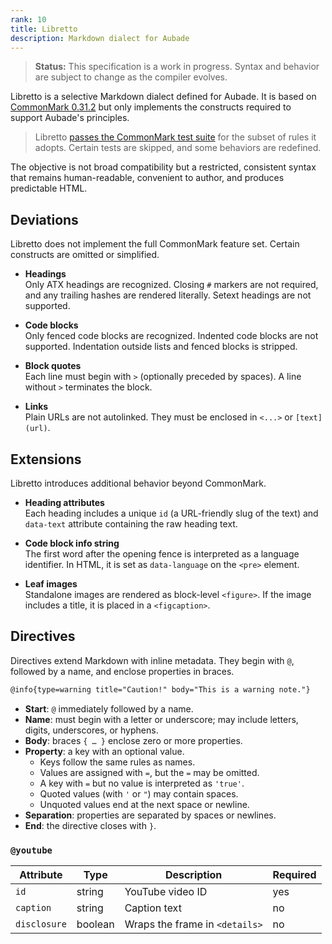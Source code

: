 ```yaml
---
rank: 10
title: Libretto
description: Markdown dialect for Aubade
---
```


> **Status:** This specification is a work in progress. Syntax and behavior are subject to change as the compiler evolves.

Libretto is a selective Markdown dialect defined for Aubade. It is based on [CommonMark 0.31.2](https://spec.commonmark.org/0.31.2/) but only implements the constructs required to support Aubade's principles.

> Libretto [passes the CommonMark test suite](https://github.com/ignatiusmb/aubade/blob/master/workspace/aubade/src/artisan/markdown/example.spec.ts) for the subset of rules it adopts. Certain tests are skipped, and some behaviors are redefined.

The objective is not broad compatibility but a restricted, consistent syntax that remains human-readable, convenient to author, and produces predictable HTML.

## Deviations

Libretto does not implement the full CommonMark feature set. Certain constructs are omitted or simplified.

- **Headings** \
  Only ATX headings are recognized. Closing `#` markers are not required, and any trailing hashes are rendered literally. Setext headings are not supported.

- **Code blocks** \
  Only fenced code blocks are recognized. Indented code blocks are not supported. Indentation outside lists and fenced blocks is stripped.

- **Block quotes** \
  Each line must begin with `>` (optionally preceded by spaces). A line without `>` terminates the block.

- **Links** \
  Plain URLs are not autolinked. They must be enclosed in `<...>` or `[text](url)`.

## Extensions

Libretto introduces additional behavior beyond CommonMark.

- **Heading attributes** \
  Each heading includes a unique `id` (a URL-friendly slug of the text) and `data-text` attribute containing the raw heading text.

- **Code block info string** \
  The first word after the opening fence is interpreted as a language identifier. In HTML, it is set as `data-language` on the `<pre>` element.

- **Leaf images** \
  Standalone images are rendered as block-level `<figure>`. If the image includes a title, it is placed in a `<figcaption>`.

## Directives

Directives extend Markdown with inline metadata. They begin with `@`, followed by a name, and enclose properties in braces.

```markdown
@info{type=warning title="Caution!" body="This is a warning note."}
```

- **Start**: `@` immediately followed by a name.
- **Name**: must begin with a letter or underscore; may include letters, digits, underscores, or hyphens.
- **Body**: braces `{ … }` enclose zero or more properties.
- **Property**: a key with an optional value.
    - Keys follow the same rules as names.
    - Values are assigned with `=`, but the `=` may be omitted.
    - A key with `=` but no value is interpreted as `'true'`.
    - Quoted values (with `'` or `"`) may contain spaces.
    - Unquoted values end at the next space or newline.
- **Separation**: properties are separated by spaces or newlines.
- **End**: the directive closes with `}`.

### `@youtube`

| Attribute    | Type    | Description                    | Required |
| ------------ | ------- | ------------------------------ | -------- |
| `id`         | string  | YouTube video ID               | yes      |
| `caption`    | string  | Caption text                   | no       |
| `disclosure` | boolean | Wraps the frame in `<details>` | no       |
